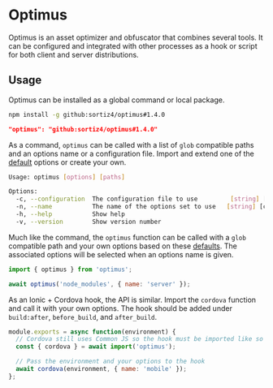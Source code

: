 # Optimus
Optimus is an asset optimizer and obfuscator that combines several tools. It
can be configured and integrated with other processes as a hook or script for
both client and server distributions.

## Usage
Optimus can be installed as a global command or local package.

```sh
npm install -g github:sortiz4/optimus#1.4.0
```

```json
"optimus": "github:sortiz4/optimus#1.4.0"
```

As a command, `optimus` can be called with a list of `glob` compatible paths
and an options name or a configuration file. Import and extend one of the
[default][1] options or create your own.

```sh
Usage: optimus [options] [paths]

Options:
  -c, --configuration  The configuration file to use         [string] [default: ".optimusrc.json"]
  -n, --name           The name of the options set to use   [string] [choices: "mobile", "server"]
  -h, --help           Show help                                                         [boolean]
  -v, --version        Show version number                                               [boolean]
```

Much like the command, the `optimus` function can be called with a `glob`
compatible path and your own options based on these [defaults][1]. The
associated options will be selected when an options name is given.

```js
import { optimus } from 'optimus';

await optimus('node_modules', { name: 'server' });
```

As an Ionic + Cordova hook, the API is similar. Import the `cordova` function
and call it with your own options. The hook should be added under
`build:after`, `before_build`, and `after_build`.

```js
module.exports = async function(environment) {
  // Cordova still uses Common JS so the hook must be imported like so
  const { cordova } = await import('optimus');

  // Pass the environment and your options to the hook
  await cordova(environment, { name: 'mobile' });
};
```

[1]: https://github.com/sortiz4/optimus/blob/master/src/core.js#L5
